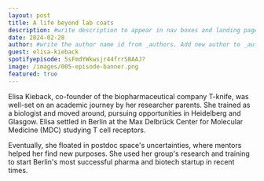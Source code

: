 ```yaml
---
layout: post
title: A life beyond lab coats
description: #write description to appear in nav boxes and landing page
date: 2024-02-28 
author: #write the author name id from _authors. Add new author to _author folder if needed. This field is only applicable for hosts and admins
guest: elisa-kieback
spotifyepisode: 5sFmdYWkwsjr44frrSBAAJ?
image: /images/005-episode-banner.png
featured: true
---
```


Elisa Kieback, co-founder of the biopharmaceutical company T-knife, was well-set on an academic journey by her researcher parents. She trained as a biologist and moved around, pursuing opportunities in Heidelberg and Glasgow. Elisa settled in Berlin at the Max Delbrück Center for Molecular Medicine (MDC) studying T cell receptors.

Eventually, she floated in postdoc space's uncertainties, where mentors helped her find new purposes. She used her group's research and training to start Berlin's most successful pharma and biotech startup in recent times.